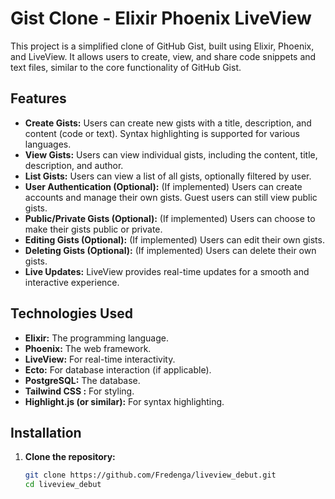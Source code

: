 # Gist Clone - Elixir Phoenix LiveView

This project is a simplified clone of GitHub Gist, built using Elixir, Phoenix, and LiveView. It allows users to create, view, and share code snippets and text files, similar to the core functionality of GitHub Gist.

## Features

- **Create Gists:** Users can create new gists with a title, description, and content (code or text). Syntax highlighting is supported for various languages.
- **View Gists:** Users can view individual gists, including the content, title, description, and author.
- **List Gists:** Users can view a list of all gists, optionally filtered by user.
- **User Authentication (Optional):** (If implemented) Users can create accounts and manage their own gists. Guest users can still view public gists.
- **Public/Private Gists (Optional):** (If implemented) Users can choose to make their gists public or private.
- **Editing Gists (Optional):** (If implemented) Users can edit their own gists.
- **Deleting Gists (Optional):** (If implemented) Users can delete their own gists.
- **Live Updates:** LiveView provides real-time updates for a smooth and interactive experience.

## Technologies Used

- **Elixir:** The programming language.
- **Phoenix:** The web framework.
- **LiveView:** For real-time interactivity.
- **Ecto:** For database interaction (if applicable).
- **PostgreSQL:** The database.
- **Tailwind CSS :** For styling.
- **Highlight.js (or similar):** For syntax highlighting.

## Installation

1. **Clone the repository:**
   ```bash
   git clone https://github.com/Fredenga/liveview_debut.git
   cd liveview_debut
   ```
